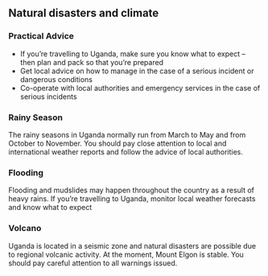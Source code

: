 ## Natural disasters and climate

### **Practical Advice**

* If you’re travelling to Uganda, make sure you know what to expect – then plan and pack so that you’re prepared
* Get local advice on how to manage in the case of a serious incident or dangerous conditions
* Co-operate with local authorities and emergency services in the case of serious incidents

### **Rainy Season**

The rainy seasons in Uganda normally run from March to May and from October to November. You should pay close attention to local and international weather reports and follow the advice of local authorities.

### **Flooding**

Flooding and mudslides may happen throughout the country as a result of heavy rains. If you’re travelling to Uganda, monitor local weather forecasts and know what to expect

### **Volcano**

Uganda is located in a seismic zone and natural disasters are possible due to regional volcanic activity. At the moment, Mount Elgon is stable. You should pay careful attention to all warnings issued.